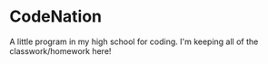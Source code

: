 # CodeNation

A little program in my high school for coding. I'm keeping all of the classwork/homework here!
